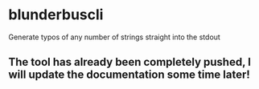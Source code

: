 # blunderbuscli
Generate typos of any number of strings straight into the stdout


## The tool has already been completely pushed, I will update the documentation some time later! 

